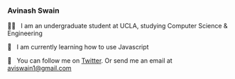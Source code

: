 ### Avinash Swain

👋🏻 &nbsp; I am an undergraduate student at UCLA, studying Computer Science & Engineering 

🌱 &nbsp; I am currently learning how to use Javascript

🐢 &nbsp; You can follow me on [Twitter](https://www.twitter.com/aviswain_). Or send me an email at [aviswain1@gmail.com](mailto:aviswain1@gmail.com)

